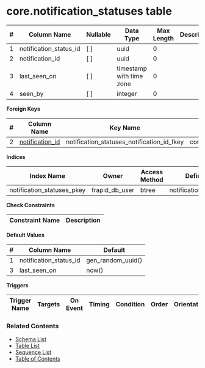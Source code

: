 # core.notification_statuses table



| # | Column Name | Nullable | Data Type | Max Length | Description |
| --- | --- | --- | --- | --- | --- |
| 1 | notification_status_id | [ ] | uuid | 0 |  |
| 2 | notification_id | [ ] | uuid | 0 |  |
| 3 | last_seen_on | [ ] | timestamp with time zone | 0 |  |
| 4 | seen_by | [ ] | integer | 0 |  |



**Foreign Keys**

| # | Column Name | Key Name | References |
| --- | --- | --- | --- |
| 2 | [notification_id](../core/notifications.md) | notification_statuses_notification_id_fkey | core.notifications.notification_id |



**Indices**

| Index Name | Owner | Access Method | Definition | Description |
| --- | --- | --- | --- | --- |
| notification_statuses_pkey | frapid_db_user | btree | notification_status_id |  |



**Check Constraints**

| Constraint Name | Description |
| --- | --- |



**Default Values**

| # | Column Name | Default |
| --- | --- | --- |
| 1 | notification_status_id | gen_random_uuid() |
| 3 | last_seen_on | now() |


**Triggers**

| Trigger Name | Targets | On Event | Timing | Condition | Order | Orientation | Description |
| --- | --- | --- | --- | --- | --- | --- | --- |


### Related Contents
* [Schema List](../../schemas.md)
* [Table List](../../tables.md)
* [Sequence List](../../sequences.md)
* [Table of Contents](../../README.md)
